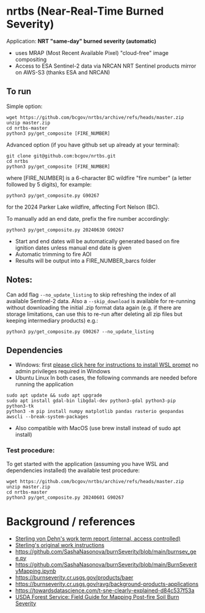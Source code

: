 # nrtbs (Near-Real-Time Burned Severity)
Application: **NRT "same-day" burned severity (automatic)**

* uses MRAP (Most Recent Available Pixel) "cloud-free" image compositing
* Access to ESA Sentinel-2 data via NRCAN NRT Sentinel products mirror on AWS-S3 (thanks ESA and NRCAN) 
 
## To run
Simple option:
```
wget https://github.com/bcgov/nrtbs/archive/refs/heads/master.zip
unzip master.zip
cd nrtbs-master
python3 py/get_composite [FIRE_NUMBER]
```

Advanced option (if you have github set up already at your terminal):
```
git clone git@github.com:bcgov/nrtbs.git
cd nrtbs
python3 py/get_composite [FIRE_NUMBER] 
```
where [FIRE_NUMBER] is a 6-character BC wildfire "fire number" (a letter followed by 5 digits), for example:
```
python3 py/get_composite.py G90267
```
for the 2024 Parker Lake wildfire, affecting Fort Nelson (BC). 

To manually add an end date, prefix the fire number accordingly:
```
python3 py/get_composite.py 20240630 G90267
```
* Start and end dates will be automatically generated based on fire ignition dates unless manual end date is given
* Automatic trimming to fire AOI
* Results will be output into a FIRE_NUMBER_barcs folder
## Notes:
Can add flag ```--no_update_listing``` to skip refreshing the index of all available Sentinel-2 data. Also a ```--skip_download``` is available for re-running without downloading the initial .zip format data again (e.g. if there are storage limitations, can use this to re-run after deleting all zip files but keeping intermediary products)
e.g.:
```
python3 py/get_composite.py G90267 --no_update_listing
```
## Dependencies
* Windows: first [please click here for instructions to install WSL prompt](https://learn.microsoft.com/en-us/windows/wsl/install) no admin privileges required in Windows
* Ubuntu Linux
In both cases, the following commands are needed before running the application
```
sudo apt update && sudo apt upgrade
sudo apt install gdal-bin libgdal-dev python3-gdal python3-pip python3-tk
python3 -m pip install numpy matplotlib pandas rasterio geopandas awscli --break-system-packages
```
* Also compatible with MacOS (use brew install instead of sudo apt install) 

### Test procedure:
To get started with the application (assuming you have WSL and dependencies installed) the available test procedure:
```
wget https://github.com/bcgov/nrtbs/archive/refs/heads/master.zip
unzip master.zip
cd nrtbs-master
python3 py/get_composite.py 20240601 G90267
```

# Background / references
* [Sterling von Dehn's work term report (internal, access controlled)](https://bcgov.sharepoint.com/:b:/t/01324/ERKaKW6P0AdPjP5yOgJofXEBFYHDg6iIm-7c1trylGTEuA?e=7iID0Z)
* [Sterling's original work instructions](doc/TASK.md)
* https://github.com/SashaNasonova/burnSeverity/blob/main/burnsev_gee.py
* https://github.com/SashaNasonova/burnSeverity/blob/main/BurnSeverityMapping.ipynb
* https://burnseverity.cr.usgs.gov/products/baer
* https://burnseverity.cr.usgs.gov/ravg/background-products-applications
* https://towardsdatascience.com/t-sne-clearly-explained-d84c537f53a
* [USDA Forest Service: Field Guide for Mapping Post-fire Soil Burn Severity](https://research.fs.usda.gov/treesearch/36236)
